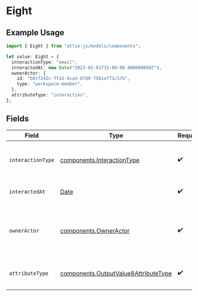 # Eight

## Example Usage

```typescript
import { Eight } from "attio-js/models/components";

let value: Eight = {
  interactionType: "email",
  interactedAt: new Date("2023-01-01T15:00:00.000000000Z"),
  ownerActor: {
    id: "50cf242c-7fa3-4cad-87d0-75b1af71c57b",
    type: "workspace-member",
  },
  attributeType: "interaction",
};
```

## Fields

| Field                                                                                         | Type                                                                                          | Required                                                                                      | Description                                                                                   | Example                                                                                       |
| --------------------------------------------------------------------------------------------- | --------------------------------------------------------------------------------------------- | --------------------------------------------------------------------------------------------- | --------------------------------------------------------------------------------------------- | --------------------------------------------------------------------------------------------- |
| `interactionType`                                                                             | [components.InteractionType](../../models/components/interactiontype.md)                      | :heavy_check_mark:                                                                            | The type of interaction e.g. calendar or email.                                               | email                                                                                         |
| `interactedAt`                                                                                | [Date](https://developer.mozilla.org/en-US/docs/Web/JavaScript/Reference/Global_Objects/Date) | :heavy_check_mark:                                                                            | When the interaction occurred.                                                                | 2023-01-01T15:00:00.000000000Z                                                                |
| `ownerActor`                                                                                  | [components.OwnerActor](../../models/components/owneractor.md)                                | :heavy_check_mark:                                                                            | The actor that created this value.                                                            | {<br/>"type": "workspace-member",<br/>"id": "50cf242c-7fa3-4cad-87d0-75b1af71c57b"<br/>}      |
| `attributeType`                                                                               | [components.OutputValue8AttributeType](../../models/components/outputvalue8attributetype.md)  | :heavy_check_mark:                                                                            | The attribute type of the value.                                                              | interaction                                                                                   |